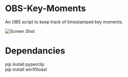 # OBS-Key-Moments
An OBS script to keep track of timestamped key moments.

![Screen Shot](https://github.com/Mr-Mmhhmm-OBS/OBS-Key-Moments/blob/main/screenshot.jpg?raw=true)

# Dependancies
pip install pyperclip<br/>
pip install win10toast
